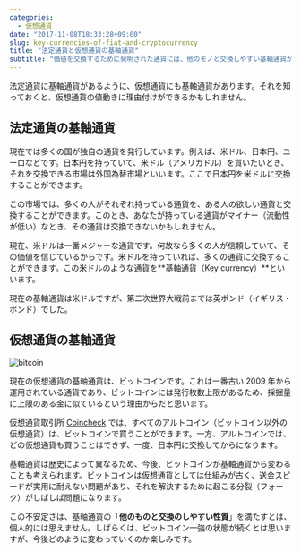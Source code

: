 ```yaml
---
categories:
  - 仮想通貨
date: "2017-11-08T18:33:28+09:00"
slug: key-currencies-of-fiat-and-cryptocurrency
title: "法定通貨と仮想通貨の基軸通貨"
subtitle: "価値を交換するために発明された通貨には、他のモノと交換しやすい基軸通貨があります。法定通貨は米ドル、仮想通貨はビットコインがそれに当たります。"
---
```


法定通貨に基軸通貨があるように、仮想通貨にも基軸通貨があります。それを知っておくと、仮想通貨の値動きに理由付けができるかもしれません。

## 法定通貨の基軸通貨

現在では多くの国が独自の通貨を発行しています。例えば、米ドル、日本円、ユーロなどです。日本円を持っていて、米ドル（アメリカドル）を買いたいとき、それを交換できる市場は外国為替市場といいます。ここで日本円を米ドルに交換することができます。

この市場では、多くの人がそれぞれ持っている通貨を、ある人の欲しい通貨と交換することができます。このとき、あなたが持っている通貨がマイナー（流動性が低い）なとき、その通貨は交換できないかもしれません。

現在、米ドルは一番メジャーな通貨です。何故なら多くの人が信頼していて、その価値を信じているからです。米ドルを持っていれば、多くの通貨に交換することができます。この米ドルのような通貨を**基軸通貨（Key currency）**といいます。

現在の基軸通貨は米ドルですが、第二次世界大戦前までは英ポンド（イギリス・ポンド）でした。

## 仮想通貨の基軸通貨

<img src="/images/2017/11/bitcoin.svg" alt="bitcoin">

現在の仮想通貨の基軸通貨は、ビットコインです。これは一番古い 2009 年から運用されている通貨であり、ビットコインには発行枚数上限があるため、採掘量に上限のある金に似ているという理由からだと思います。

仮想通貨取引所 [Coincheck](https://coincheck.com/?c=h_3cAbRPgrw) では、すべてのアルトコイン（ビットコイン以外の仮想通貨）は、ビットコインで買うことができます。一方、アルトコインでは、どの仮想通貨も買うことはできず、一度、日本円に交換してからになります。

基軸通貨は歴史によって異なるため、今後、ビットコインが基軸通貨から変わることも考えられます。ビットコインは仮想通貨としては仕組みが古く、送金スピードが実用に耐えない問題があり、それを解決するために起こる分裂（フォーク）がしばしば問題になります。

この不安定さは、基軸通貨の「**他のものと交換のしやすい性質**」を満たすとは、個人的には思えません。しばらくは、ビットコイン一強の状態が続くとは思いますが、今後どのように変わっていくのか楽しみです。

<cryptocurrency>
